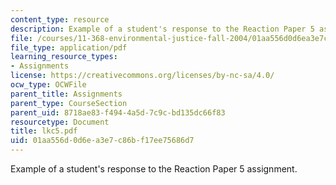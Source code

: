 ```yaml
---
content_type: resource
description: Example of a student's response to the Reaction Paper 5 assignment.
file: /courses/11-368-environmental-justice-fall-2004/01aa556d0d6ea3e7c86bf17ee75686d7_lkc5.pdf
file_type: application/pdf
learning_resource_types:
- Assignments
license: https://creativecommons.org/licenses/by-nc-sa/4.0/
ocw_type: OCWFile
parent_title: Assignments
parent_type: CourseSection
parent_uid: 8718ae83-f494-4a5d-7c9c-bd135dc66f83
resourcetype: Document
title: lkc5.pdf
uid: 01aa556d-0d6e-a3e7-c86b-f17ee75686d7
---
```

Example of a student's response to the Reaction Paper 5 assignment.